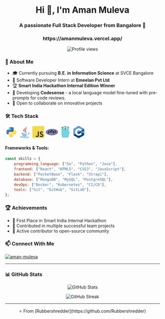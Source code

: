 <h1 align="center">Hi 👋, I'm Aman Muleva</h1>
<h3 align="center">A passionate Full Stack Developer from Bangalore 🚀</h3>
<h3 align="center">https://amanmuleva.vercel.app/</h3>

<p align="center">
  <img src="https://komarev.com/ghpvc/?username=rubbershredder&label=Profile%20views&color=0e75b6&style=flat" alt="Profile views" />
</p>

### 🌟 About Me
- 🎓 Currently pursuing **B.E. in Information Science** at SVCE Bangalore
- 💼 Software Developer Intern at **Emeelan Pvt Ltd**
- 🏆 **Smart India Hackathon Internal Edition Winner**
- 🔭 Developing **Codesense** - a local language model fine-tuned with pre-prompts for code reviews.
- 👯 Open to collaborate on innovative projects

### 🛠️ Tech Stack

<p align="left">
<img src="https://raw.githubusercontent.com/devicons/devicon/master/icons/python/python-original.svg" alt="python" width="40" height="40"/>
<img src="https://raw.githubusercontent.com/devicons/devicon/master/icons/java/java-original.svg" alt="java" width="40" height="40"/>
<img src="https://raw.githubusercontent.com/devicons/devicon/master/icons/javascript/javascript-original.svg" alt="javascript" width="40" height="40"/>
<img src="https://raw.githubusercontent.com/devicons/devicon/master/icons/php/php-original.svg" alt="php" width="40" height="40"/>
<img src="https://raw.githubusercontent.com/devicons/devicon/master/icons/go/go-original.svg" alt="go" width="40" height="40"/>
<img src="https://raw.githubusercontent.com/devicons/devicon/master/icons/cplusplus/cplusplus-original.svg" alt="cplusplus" width="40" height="40"/>
</p>

#### Frameworks & Tools:
```javascript
const skills = {
    programming_language: ["Go", "Python", "Java"],
    frontend: ["React", "HTML5", "CSS3", "JavaScript"],
    backend: ["PocketBase", "Flask", "Strapi"],
    database: ["MongoDB", "MySQL", "PostgreSQL"],
    devOps: ["Docker", "Kubernetes", "CI/CD"],
    tools: ["Git", "GitHub", "GitLab"],
};
```

### 🏆 Achievements
- 🥇 First Place in Smart India Internal Hackathon
- 👥 Contributed in multiple successful team projects
- 🌟 Active contributor to open-source community

### 📫 Connect With Me
<p align="left">
<a href="https://linkedin.com/in/aman-muleva-57b26b23a" target="blank"><img align="center" src="https://raw.githubusercontent.com/rahuldkjain/github-profile-readme-generator/master/src/images/icons/Social/linked-in-alt.svg" alt="aman-muleva" height="30" width="40" /></a>
</p>

---

### 📊 GitHub Stats

<p align="center">
  <img src="https://github-readme-stats.vercel.app/api?username=rubbershredder&show_icons=true&theme=radical" alt="GitHub Stats" />
</p>

<p align="center">
  <img src="https://github-readme-streak-stats.herokuapp.com/?user=rubbershredder&theme=radical" alt="GitHub Streak" />
</p>

---

<p align="center">⭐️ From [Rubbershredder](https://github.com/Rubbershredder)</p>
